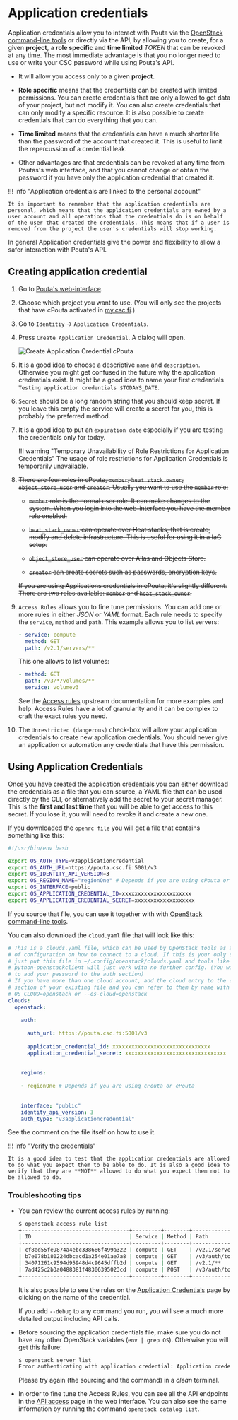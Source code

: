 # Application credentials

Application credentials allow you to interact with Pouta via the [OpenStack command-line tools](command-line-tools.md) or directly via the API, by allowing you to create, for a given **project**, a **role specific** and **time limited** _TOKEN_ that can be revoked at any time. The most immediate advantage is that you no longer need to use or write your CSC password while using Pouta's API.

* It will allow you access only to a given **project**.

* **Role specific** means that the credentials can be created with limited permissions. You can create credentials that are only allowed to get data of your project, but not modify it. You can also create credentials that can only modify a specific resource. It is also possible to create credentials that can do everything that you can.

* **Time limited** means that the credentials can have a much shorter life than the password of the account that created it. This is useful to limit the repercussion of a credential leak.

* Other advantages are that credentials can be revoked at any time from Poutas's web interface, and that you cannot change or obtain the password if you have only the application credential that created it.

!!! info "Application credentials are linked to the personal account"

    It is important to remember that the application credentials are personal, which means that the application credentials are owned by a user account and all operations that the credentials do is on behalf of the user that created the credentials. This means that if a user is removed from the project the user's credentials will stop working.

In general Application credentials give the power and flexibility to allow a safer interaction with Pouta's API.

## Creating application credential

1. Go to [Pouta's web-interface](https://pouta.csc.fi/).
2. Choose which project you want to use. (You will only see the projects that have cPouta activated in [my.csc.fi](https://my.csc.fi).)
3. Go to `Identitiy` -> `Application Credentials`.
4. Press `Create Application Credential`. A dialog will open.

    ![Create Application Credential cPouta](../../img/create-application-credential-cpouta.png)

5. It is a good idea to choose a descriptive `name` and `description`. Otherwise you might get confused
in the future why the application credentials exist. It might be a good idea to name your first 
credentials `Testing application credentials $TODAYS_DATE`.
6. `Secret` should be a long random string that you should keep secret. If you leave this empty the
service will create a secret for you, this is probably the preferred method.
7. It is a good idea to put an `expiration date` especially if you are testing the credentials only
for today.

    !!! warning "Temporary Unavailability of Role Restrictions for Application Credentials"
        The usage of role restrictions for Application Credentials is temporarily unavailable.

8. <del>There are four roles in cPouta, `member`, `heat_stack_owner`, `object_store_user` and `creator`. Usually you want to use the `member` role:</del>

    * <del> `member` role is the normal user role. It can make changes to the system. When you login into the web-interface you have the member role enabled.</del>

    * <del> `heat_stack_owner` can operate over Heat stacks, that is create, modify and delete infrastructure. This is useful for using it in a IaC setup.</del>

    * <del> `object_store_user` can operate over Allas and Objects Store.</del>

    * <del> `creator` can create secrets such as passwords, encryption keys.</del>

    <del> If you are using Applications credentials in ePouta, it's slightly different. There are two roles available: `member` and `heat_stack_owner`.</del>

1. `Access Rules` allows you to fine tune permissions. You can add one or more rules in either _JSON_ or _YAML_ format. Each rule needs to specify the `service`, `method` and `path`. This example allows you to list servers:

    ```yaml
    - service: compute
      method: GET
      path: /v2.1/servers/**
    ```

    This one allows to list volumes:

    ```yaml
    - method: GET
      path: /v3/*/volumes/**
      service: volumev3
    ```

    See the [Access rules](https://docs.openstack.org/keystone/victoria/user/application_credentials.html#access-rules) upstream documentation for more examples and help. Access Rules have a lot of granularity and it can be complex to craft the exact rules you need.

9. The `Unrestricted (dangerous)` check-box will allow your application credentials to
create new application credentials. You should never give an application or automation any credentials that have this permission.

## Using Application Credentials

Once you have created the application credentials you can either download the credentials as a
file that you can source, a YAML file that can be used directly by the CLI, or alternatively add the secret to your secret manager. This is the **first and last time** that you will be able to get access to this secret. If you lose it, you will need to revoke it and create a new one.

If you downloaded the `openrc file` you will get a file that contains something like this:

```bash
#!/usr/bin/env bash

export OS_AUTH_TYPE=v3applicationcredential
export OS_AUTH_URL=https://pouta.csc.fi:5001/v3
export OS_IDENTITY_API_VERSION=3
export OS_REGION_NAME="regionOne" # Depends if you are using cPouta or ePouta
export OS_INTERFACE=public
export OS_APPLICATION_CREDENTIAL_ID=xxxxxxxxxxxxxxxxxxxxxx
export OS_APPLICATION_CREDENTIAL_SECRET=xxxxxxxxxxxxxxxxxxx
```

If you source that file, you can use it together with with [OpenStack command-line tools](command-line-tools.md).

You can also download the `cloud.yaml` file that will look like this:

```yaml
# This is a clouds.yaml file, which can be used by OpenStack tools as a source
# of configuration on how to connect to a cloud. If this is your only cloud,
# just put this file in ~/.config/openstack/clouds.yaml and tools like
# python-openstackclient will just work with no further config. (You will need
# to add your password to the auth section)
# If you have more than one cloud account, add the cloud entry to the clouds
# section of your existing file and you can refer to them by name with
# OS_CLOUD=openstack or --os-cloud=openstack
clouds:
  openstack:
    
    auth:
      
      auth_url: https://pouta.csc.fi:5001/v3
      
      application_credential_id: xxxxxxxxxxxxxxxxxxxxxxxxxxxxxxx 
      application_credential_secret: xxxxxxxxxxxxxxxxxxxxxxxxxxxxxxxx 
    
      
    regions:
        
    - regionOne # Depends if you are using cPouta or ePouta
        
      
    interface: "public"
    identity_api_version: 3
    auth_type: "v3applicationcredential"
```

See the comment on the file itself on how to use it.

!!! info "Verify the credentials"

    It is a good idea to test that the application credentials are allowed to do what you expect them to be able to do. It is also a good idea to verify that they are **NOT** allowed to do what you expect them not to be allowed to do.

### Troubleshooting tips

  * You can review the current access rules by running:

    ```sh
    $ openstack access rule list
    +----------------------------------+---------+--------+------------------+
    | ID                               | Service | Method | Path             |
    +----------------------------------+---------+--------+------------------+
    | cf8ed55fe9874a4ebc338686f499a322 | compute | GET    | /v2.1/servers/** |
    | b7e078b180224dbcacd1a254e01ae7a8 | compute | GET    | /v3/auth/tokens  |
    | 34071261c9594d95948d4c9645dffb2d | compute | GET    | /v2.1/**         |
    | 7ad425c2b3a0488381f48306395023cd | compute | POST   | /v3/auth/tokens  |
    +----------------------------------+---------+--------+------------------+
    ```

    It is also possible to see the rules on the [Application Credentials](https://pouta.csc.fi/dashboard/identity/application_credentials/) page by clicking on the name of the credential.

    If you add `--debug` to any command you run, you will see a much more detailed output including API calls.

  * Before sourcing the application credentials file, make sure you do not have any other OpenStack variables (`env | grep OS`). Otherwise you will get this failure:

    ```sh
    $ openstack server list
    Error authenticating with application credential: Application credentials cannot request a scope. (HTTP 401) (Request-ID: req-23dac9b0-5fd5-4f67-a23f-129b4ca55444)
    ```

    Please try again (the sourcing and the command) in a _clean_ terminal.

  * In order to fine tune the Access Rules, you can see all the API endpoints in the [API access](https://pouta.csc.fi/dashboard/project/api_access/) page in the web interface. You can also see the same information by running the command `openstack catalog list`.

